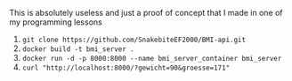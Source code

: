 This is absolutely useless and just a proof of concept that I made in one of my programming lessons

1. ```git clone https://github.com/SnakebiteEF2000/BMI-api.git```
2. ```docker build -t bmi_server .```
3. ```docker run -d -p 8000:8000 --name bmi_server_container bmi_server```
4. ```curl "http://localhost:8000/?gewicht=90&groesse=171"```